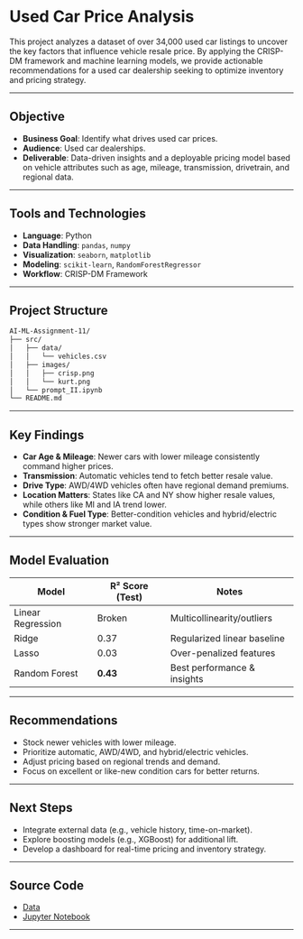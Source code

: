 # Used Car Price Analysis

This project analyzes a dataset of over 34,000 used car listings to uncover the key factors that influence vehicle resale price. By applying the CRISP-DM framework and machine learning models, we provide actionable recommendations for a used car dealership seeking to optimize inventory and pricing strategy.

---

## Objective

- **Business Goal**: Identify what drives used car prices.
- **Audience**: Used car dealerships.
- **Deliverable**: Data-driven insights and a deployable pricing model based on vehicle attributes such as age, mileage, transmission, drivetrain, and regional data.

---

## Tools and Technologies

- **Language**: Python
- **Data Handling**: `pandas`, `numpy`
- **Visualization**: `seaborn`, `matplotlib`
- **Modeling**: `scikit-learn`, `RandomForestRegressor`
- **Workflow**: CRISP-DM Framework

---

## Project Structure
```bash
AI-ML-Assignment-11/
├── src/
│   ├── data/
│   │   └── vehicles.csv
│   ├── images/
│   │   ├── crisp.png
│   │   └── kurt.png
│   └── prompt_II.ipynb
└── README.md
```

---

## Key Findings

- **Car Age & Mileage**: Newer cars with lower mileage consistently command higher prices.
- **Transmission**: Automatic vehicles tend to fetch better resale value.
- **Drive Type**: AWD/4WD vehicles often have regional demand premiums.
- **Location Matters**: States like CA and NY show higher resale values, while others like MI and IA trend lower.
- **Condition & Fuel Type**: Better-condition vehicles and hybrid/electric types show stronger market value.

---

## Model Evaluation

| Model             | R² Score (Test)  | Notes                       |
|-------------------|------------------|-----------------------------|
| Linear Regression | Broken           | Multicollinearity/outliers  |
| Ridge             | 0.37             | Regularized linear baseline |
| Lasso             | 0.03             | Over-penalized features     |
| Random Forest     | **0.43**         | Best performance & insights |

---

## Recommendations

- Stock newer vehicles with lower mileage.
- Prioritize automatic, AWD/4WD, and hybrid/electric vehicles.
- Adjust pricing based on regional trends and demand.
- Focus on excellent or like-new condition cars for better returns.

---

## Next Steps

- Integrate external data (e.g., vehicle history, time-on-market).
- Explore boosting models (e.g., XGBoost) for additional lift.
- Develop a dashboard for real-time pricing and inventory strategy.

---

## Source Code
- [Data](https://github.com/kloudingenuity/AI-ML-Assignment-11/blob/main/src/data/vehicles.csv)
- [Jupyter Notebook](https://github.com/kloudingenuity/AI-ML-Assignment-11/blob/main/src/prompt_II.ipynb)

--- 
